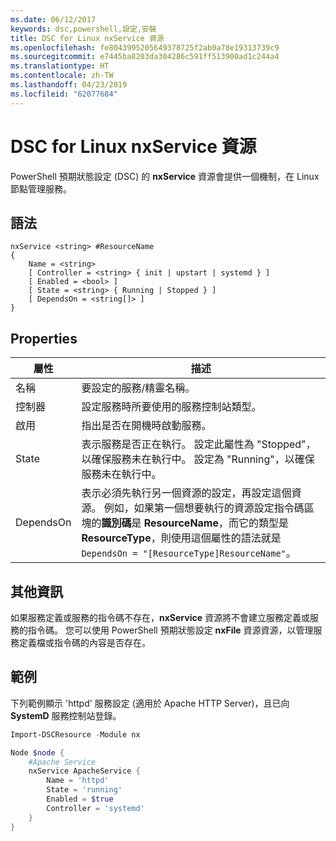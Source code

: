 ```yaml
---
ms.date: 06/12/2017
keywords: dsc,powershell,設定,安裝
title: DSC for Linux nxService 資源
ms.openlocfilehash: fe8043995205649378725f2ab0a78e19313739c9
ms.sourcegitcommit: e7445ba8203da304286c591ff513900ad1c244a4
ms.translationtype: HT
ms.contentlocale: zh-TW
ms.lasthandoff: 04/23/2019
ms.locfileid: "62077684"
---
```

# <a name="dsc-for-linux-nxservice-resource"></a>DSC for Linux nxService 資源

PowerShell 預期狀態設定 (DSC) 的 **nxService** 資源會提供一個機制，在 Linux 節點管理服務。

## <a name="syntax"></a>語法

```
nxService <string> #ResourceName
{
    Name = <string>
    [ Controller = <string> { init | upstart | systemd } ]
    [ Enabled = <bool> ]
    [ State = <string> { Running | Stopped } ]
    [ DependsOn = <string[]> ]
}
```

## <a name="properties"></a>Properties

| 屬性 | 描述 |
|---|---|
| 名稱| 要設定的服務/精靈名稱。|
| 控制器| 設定服務時所要使用的服務控制站類型。|
| 啟用| 指出是否在開機時啟動服務。|
| State| 表示服務是否正在執行。 設定此屬性為 "Stopped"，以確保服務未在執行中。 設定為 "Running"，以確保服務未在執行中。|
| DependsOn | 表示必須先執行另一個資源的設定，再設定這個資源。 例如，如果第一個想要執行的資源設定指令碼區塊的**識別碼**是 **ResourceName**，而它的類型是 **ResourceType**，則使用這個屬性的語法就是 `DependsOn = "[ResourceType]ResourceName"`。|

## <a name="additional-information"></a>其他資訊

如果服務定義或服務的指令碼不存在，**nxService** 資源將不會建立服務定義或服務的指令碼。 您可以使用 PowerShell 預期狀態設定 **nxFile** 資源資源，以管理服務定義檔或指令碼的內容是否存在。

## <a name="example"></a>範例

下列範例顯示 'httpd' 服務設定 (適用於 Apache HTTP Server)，且已向 **SystemD** 服務控制站登錄。

```powershell
Import-DSCResource -Module nx

Node $node {
    #Apache Service
    nxService ApacheService {
        Name = 'httpd'
        State = 'running'
        Enabled = $true
        Controller = 'systemd'
    }
}
```